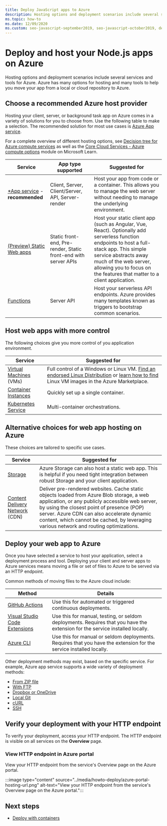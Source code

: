 ```yaml
---
title: Deploy JavaScript apps to Azure
description: Hosting options and deployment scenarios include several services and tools for Azure. Publish your app and serve it on Azure.  
ms.topic: how-to
ms.date: 12/09/2020
ms.custom: seo-javascript-september2019, seo-javascript-october2019, devx-track-js, contperfq2
---
```


# Deploy and host your Node.js apps on Azure

Hosting options and deployment scenarios include several services and tools for Azure. Azure has many options for hosting and many tools to help you move your app from a local or cloud repository to Azure. 

## Choose a recommended Azure host provider

Hosting your client, server, or background task app on Azure comes in a variety of solutions for you to choose from. Use the following table to make a selection. The recommended solution for most use cases is [Azure App service](/azure/app-service/overview). 

For a complete overview of different hosting options, see [Decision tree for Azure compute services](/azure/architecture/guide/technology-choices/compute-decision-tree) as well as the [Core Cloud Services - Azure compute options](/learn/modules/intro-to-azure-compute) module on Microsoft Learn.


 Service |App type supported| Suggested for |
|--|--|--|
|[*App service](/azure/app-service/overview) - **recommended**|Client, Server, Client/Server, API, Server-render|Host your app from code or a container. This allows you to manage the web server without needing to manage the underlying environment.|
|[(Preview) Static Web apps](/azure/static-web-apps/)|Static front-end, Pre-render, Static front-end with server APIs|Host your static client app (such as Angular, Vue, React). Optionally add serverless function endpoints to host a full-stack app. This simple service abstracts away much of the web server, allowing you to focus on the features that matter to a client application. |
|[Functions](/azure/azure-functions/)|Server API|Host your serverless API endpoints. Azure provides many templates known as triggers to bootstrap common scenarios.|

## Host web apps with more control

The following choices give you more control of you application environment. 

| Service | Suggested for |
|--|--|
|[Virtual Machines](/azure/virtual-machines) (VMs)|Full control of a Windows or Linux VM. [Find an endorsed Linux Distribution](/azure/virtual-machines/linux/endorsed-distros?toc=/azure/virtual-machines/linux/toc.json) or [learn how to find](/azure/virtual-machines/linux/cli-ps-findimage) Linux VM images in the Azure Marketplace.|
|[Container Instances](/azure/container-instances/)|Quickly set up a single container.|
|[Kubernetes Service](/azure/aks/)|Multi-container orchestrations.|

## Alternative choices for web app hosting on Azure

These choices are tailored to specific use cases. 

| Service | Suggested for |
|--|--|
|[Storage](/azure/storage/blobs/storage-blob-static-website-how-to?tabs=azure-portal)|Azure Storage can also host a static web app. This is helpful if you need tight integration between robust Storage and your client application.|
|[Content Delivery Network ](/azure/cdn/) (CDN)|Deliver pre-rendered websites. Cache static objects loaded from Azure Blob storage, a web application, or any publicly accessible web server, by using the closest point of presence (POP) server. Azure CDN can also accelerate dynamic content, which cannot be cached, by leveraging various network and routing optimizations.|

## Deploy your web app to Azure

Once you have selected a service to host your application, select a deployment process and tool. Deploying your client and server apps to Azure services means moving a file or set of files to Azure to be served via an HTTP endpoint. 

Common methods of moving files to the Azure cloud include:

| Method | Details |
|--|--|
|[GitHub Actions](/azure/app-service/deploy-github-actions?tabs=applevel)|Use this for automated or triggered continuous deployments.|
|[Visual Studio Code Extensions](https://marketplace.visualstudio.com/search?term=azure&target=VSCode&category=All%20categories&sortBy=Relevance)|Use this for manual, testing, or seldom deployments. Requires that you have the extension for the service installed locally.|
|[Azure CLI](../tutorial-vscode-azure-cli-node-04.md)|Use this for manual or seldom deployments. Requires that you have the extension for the service installed locally.|

Other deployment methods may exist, based on the specific service. For example, Azure app service supports a wide variety of deployment methods:
* [From ZIP file](/azure/app-service/deploy-zip)
* [With FTP](/azure/app-service/deploy-ftp)
* [Dropbox or OneDrive](/azure/app-service/deploy-content-sync)
* [Local Git](/azure/app-service/deploy-local-git)
* [cURL](/azure/app-service/deploy-zip#with-curl)
* [SSH](/azure/app-service/configure-linux-open-ssh-session)

## Verify your deployment with your HTTP endpoint

To verify your deployment, access your HTTP endpoint. The HTTP endpoint is visible on all services on the **Overview** page. 

### View HTTP endpoint in Azure portal

View your HTTP endpoint from the service's Overview page on the Azure portal. 

:::image type="content" source="../media/howto-deploy/azure-portal-hosting-url.png" alt-text="View your HTTP endpoint from the service's Overview page on the Azure portal.":::

## Next steps

* [Deploy with containers](deploy-containers.md)
